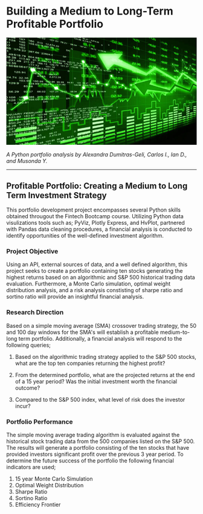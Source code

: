 # Building a Medium to Long-Term Profitable Portfolio

![stock_image](images/stocks_image.jpg)

*A Python portfolio analysis by Alexandra Dumitras-Geli, Carlos I., Ian D., and Musonda Y.*

---

## Profitable Portfolio: Creating a Medium to Long Term Investment Strategy

This portfolio development project encompasses several Python skills obtained througout the Fintech Bootcamp course. Utilizing Python data visulizations tools such as; PyViz, Plotly Express, and HvPlot, partnered with Pandas data cleaning procedures, a financial analysis is conducted to identify opportunities of the well-defined investment algorithm.

### Project Objective 

Using an API, external sources of data, and a well defined algorithm, this project seeks to create a portfolio containing ten stocks generating the highest returns based on an algorithmic and S&P 500 historical trading data evaluation. Furthermore, a Monte Carlo simulation, optimal weight distribution analysis, and a risk analysis constisting of sharpe ratio and sortino ratio will provide an insightful financial analysis. 

### Research Direction 

Based on a simple moving average (SMA) crossover trading strategy, the 50 and 100 day windows for the SMA's will establish a profitable medium-to-long term portfolio. Additionally, a financial analysis will respond to the following queries;

1. Based on the algorithmic trading strategy applied to the S&P 500 stocks, what are the top ten companies returning the highest profit?

2. From the determined portfolio, what are the projected returns at the end of a 15 year period? Was the initial investment worth the financial outcome?

3. Compared to the S&P 500 index, what level of risk does the investor incur?

### Portfolio Performance 

The simple moving average trading algorithm is evaluated against the historical stock trading data from the 500 companies listed on the S&P 500. The results will generate a portfolio consisting of the ten stocks that have provided investors significant profit over the previous 3 year period. To determine the future success of the portfolio the following financial indicators are used;

1. 15 year Monte Carlo Simulation
2. Optimal Weight Distribution
3. Sharpe Ratio
4. Sortino Ratio
5. Efficiency Frontier 






